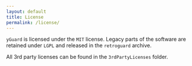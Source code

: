 ```yaml
---
layout: default
title: License
permalink: /license/
---
```


`yGuard` is licensed under the `MIT` license. Legacy parts of the software are retained under `LGPL` and released in the `retroguard` archive.

All 3rd party licenses can be found in the `3rdPartyLicenses` folder.
